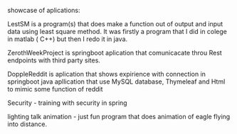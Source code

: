 showcase of aplications:

LestSM is a program(s) that does make a function out of output and input data using least square method. It was firstly a program that I did in colege in matlab ( C++) but then I redo it in java.

ZerothWeekProject is springboot aplication that comunicacate throu Rest endpoints with third party sites.

DoppleReddit is aplication that shows expirience with connection in springboot java apllication that use MySQL database, Thymeleaf and Html to mimic some function of reddit

Security - training with security in spring

lighting talk animation  - just fun program that does animation of eagle flying into distance.
